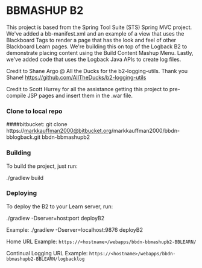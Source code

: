 BBMASHUP B2
=====================

This project is based from the Spring Tool Suite (STS) Spring MVC project. We've added a bb-manifest.xml and an example of a view that uses the Blackboard Tags to render a page that has the look and feel of other Blackboard Learn pages.
We're building this on top of the Logback B2 to demonstrate placing content using the Build Content Mashup Menu.
Lastly, we've added code that uses the Logback Java APIs to create log files.

Credit to Shane Argo @ All the Ducks for the b2-logging-utils. Thank you Shane!
https://github.com/AllTheDucks/b2-logging-utils

Credit to Scott Hurrey for all the assistance getting this project to pre-compile JSP pages and insert them in the .war file.

### Clone to local repo
####bitbucket:
git clone https://markkauffman2000@bitbucket.org/markkauffman2000/bbdn-bblogback.git bbdn-bbmashupb2

### Building
To build the project, just run:

./gradlew build

### Deploying
To deploy the B2 to your Learn server, run:

./gradlew -Dserver=host:port deployB2

Example: ./gradlew -Dserver=localhost:9876 deployB2

Home URL Example: `https://<hostname>/webapps/bbdn-bbmashupb2-BBLEARN/`

Continual Logging URL Example: `https://<hostname>/webapps/bbdn-bbmashupb2-BBLEARN/logbacklog`
